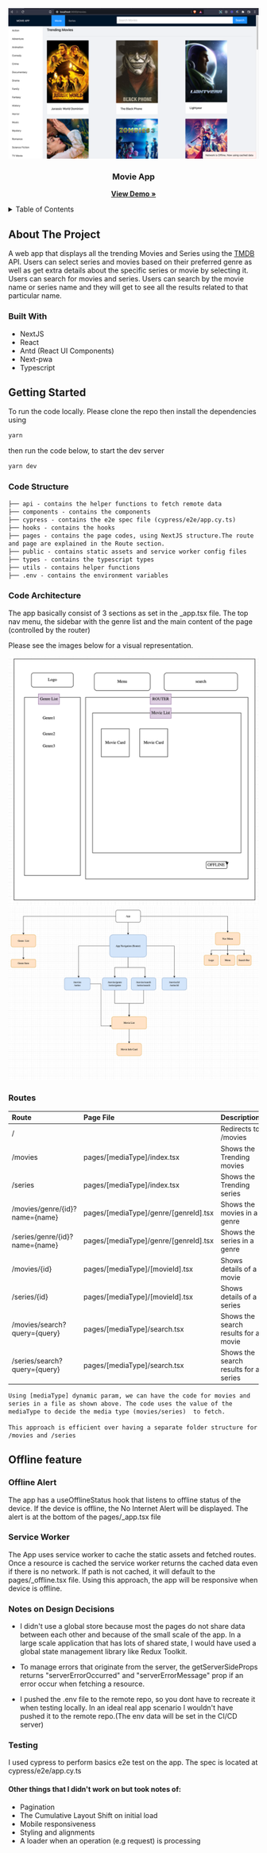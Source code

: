 
<div align="center">
   <img src="screenshots/landing_page.png" alt="Logo">
</div>

<h3 align="center">Movie App</h3>

  <p align="center">
    <a target="_blank" href="https://movie-app-toybz.vercel.app/"><strong>View Demo »</strong></a>
 </p>

<!-- TABLE OF CONTENTS -->
<details>
  <summary>Table of Contents</summary>
  <ol>
 <li><a href="#about-the-project">About</a></li>
 <li><a href="#built-with">Built with</a></li>
 <li><a href="#getting-started">Getting started</a></li>
    <li><a href="#code-strcuture">Code structure</a></li>
<li><a href="#code-architecture">Code Architecture</a></li>
    <li><a href="#routes">Routes</a></li>
    <li><a href="#offline-feature">Offline and Cache Management</a></li>
    <li><a href="#notes-on-design-decisions">Design Decisions</a></li>
    <li><a href="#testing">Testing</a></li>
<li><a href="#other-things-that-I-didn't-work-on-but-took-notes of">Notes</a></li>

  </ol>
</details>




## About The Project

A web app that displays all the trending Movies and Series using the [TMDB](https://developers.themoviedb.org/) API. Users can  select series and movies based on their preferred genre as well as get extra details about the specific series or movie by selecting it.  Users can search for movies and series. Users can search by the movie name or series name and they will get to see all the results related to that particular name.


### Built With

* NextJS 
* React 
* Antd (React UI Components)
* Next-pwa 
* Typescript



## Getting Started

To run the code locally. Please clone the repo then install the dependencies using

```bash
yarn
```

then run the code below, to start the dev server

```bash
yarn dev
```

### Code Structure

```
├── api - contains the helper functions to fetch remote data
├── components - contains the components
├── cypress - contains the e2e spec file (cypress/e2e/app.cy.ts)
├── hooks - contains the hooks 
├── pages - contains the page codes, using NextJS structure.The route and page are explained in the Route section.              
├── public - contains static assets and service worker config files
├── types - contains the typescript types
├── utils - contains helper functions
├── .env - contains the environment variables
```


### Code Architecture
The app basically consist of 3 sections as set in the _app.tsx file.
The top nav menu, the sidebar with the genre list and the main content of the page (controlled by the router) 

Please see the images below for a visual representation.
<div align="center">
 <img src="screenshots/page_sketch.png" alt="page_sketch">

   <img src="screenshots/component_composition.png" alt="code_architecture">
  
</div>


### Routes

| Route                          | Page File                             | Description                           |
|:-------------------------------|:--------------------------------------|:--------------------------------------|
| /                              |                                       | Redirects to /movies                  |
| /movies                        | pages/[mediaType]/index.tsx           | Shows the Trending movies             |
| /series                        | pages/[mediaType]/index.tsx           | Shows the Trending series             |
| /movies/genre/{id}?name={name} | pages/[mediaType]/genre/[genreId].tsx | Shows the movies in a genre           |
| /series/genre/{id}?name={name} | pages/[mediaType]/genre/[genreId].tsx | Shows the series in a genre           |
| /movies/{id}                   | pages/[mediaType]/[movieId].tsx       | Shows details of a movie              |
| /series/{id}                   | pages/[mediaType]/[movieId].tsx       | Shows details of a series             |
| /movies/search?query={query}   | pages/[mediaType]/search.tsx          | Shows the search results for a movie  |
| /series/search?query={query}   | pages/[mediaType]/search.tsx          | Shows the search results for a series |

```
Using [mediaType] dynamic param, we can have the code for movies and series in a file as shown above. The code uses the value of the mediaType to decide the media type (movies/series)  to fetch. 

This approach is efficient over having a separate folder structure for /movies and /series
```



## Offline feature

### Offline Alert
The app has a useOfflineStatus hook that listens to offline status of the device. If the device is offline, the No Internet Alert will be displayed. The alert is at the bottom of the pages/_app.tsx file

### Service Worker
The App uses service worker to cache the static assets and fetched routes. Once a resource is  cached the service worker returns the cached data even if there is no network. 
If path is not cached, it will default to the pages/_offline.tsx file.
Using this approach, the app will be responsive when device is offline.

### Notes on Design Decisions

* I didn't use a global store because most the pages do not share data between each other and  because of the small scale of the app. In a large scale application that has lots of shared state, I would have used a global state management library like Redux Toolkit.

* To manage errors that originate from the server, the getServerSideProps returns  "serverErrorOccurred" and 
  "serverErrorMessage" prop if an error occur when fetching a resource. 

* I pushed the .env file to the remote repo, so you dont have to recreate it when testing locally. In an ideal real app scenario I wouldn't have pushed it to the remote repo.(The env data will be set in the CI/CD server)

### Testing
I used cypress to perform basics e2e test on the app.
The spec is located at cypress/e2e/app.cy.ts

#### Other things that I didn't work on but took notes of:
  * Pagination
  * The Cumulative Layout Shift on initial load
  * Mobile responsiveness
  * Styling and alignments
  * A loader when an operation (e.g request) is processing

 
